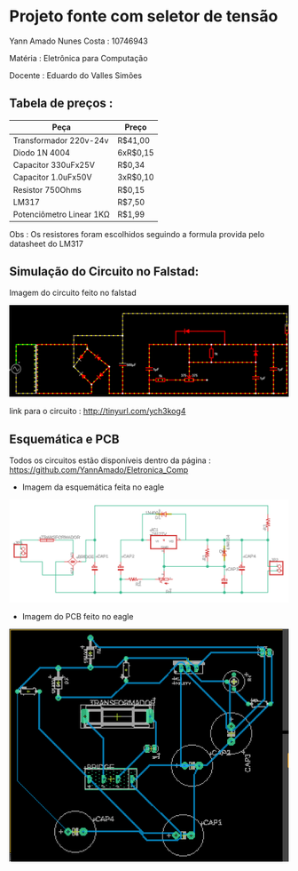 # Projeto fonte com seletor de tensão
Yann Amado Nunes Costa : 10746943

Matéria : Eletrônica para Computação

Docente : Eduardo do Valles Simões


## Tabela de preços : 


| Peça                |  Preço              |
| ------------------- | ------------------- |
|  Transformador 220v-24v | R$41,00 |
|  Diodo 1N 4004 |  6xR$0,15 |
|       Capacitor 330uFx25V              |      R$0,34              |
|       Capacitor 1.0uFx50V              |            3xR$0,10           |
|           Resistor 750Ohms          |      R$0,15               |
|        LM317             |    R$7,50                 |
|   Potenciômetro Linear 1KΩ             |    R$1,99                 |


Obs : Os resistores foram escolhidos seguindo a formula provida pelo datasheet do LM317

## Simulação do Circuito no Falstad:

Imagem do circuito feito no falstad

![Imagem falstad](https://github.com/YannAmado/Eletronica_Comp/blob/master/falstad.png)

link para o circuito : http://tinyurl.com/ych3kog4

## Esquemática e PCB

Todos os circuitos estão disponíveis dentro da página : https://github.com/YannAmado/Eletronica_Comp

- Imagem da esquemática feita no eagle

![Imagem Eagle](https://github.com/YannAmado/Eletronica_Comp/blob/master/Eagle.png)

- Imagem do PCB feito no eagle

![Imagem Eagle](https://github.com/YannAmado/Eletronica_Comp/blob/master/PCB_eagle.png)


